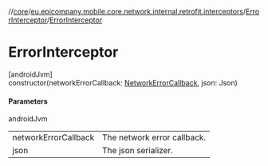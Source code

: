 //[core](../../../index.md)/[eu.epicompany.mobile.core.network.internal.retrofit.interceptors](../index.md)/[ErrorInterceptor](index.md)/[ErrorInterceptor](-error-interceptor.md)

# ErrorInterceptor

[androidJvm]\
constructor(networkErrorCallback: [NetworkErrorCallback](../../eu.epicompany.mobile.core.network.error/-network-error-callback/index.md), json: Json)

#### Parameters

androidJvm

| | |
|---|---|
| networkErrorCallback | The network error callback. |
| json | The json serializer. |
